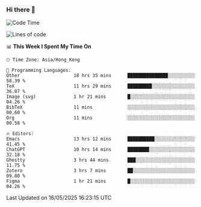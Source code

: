 ### Hi there 👋

<!--
**nicehiro/nicehiro** is a ✨ _special_ ✨ repository because its `README.md` (this file) appears on your GitHub profile.

Here are some ideas to get you started:

- 🔭 I’m currently working on ...
- 🌱 I’m currently learning ...
- 👯 I’m looking to collaborate on ...
- 🤔 I’m looking for help with ...
- 💬 Ask me about ...
- 📫 How to reach me: ...
- 😄 Pronouns: ...
- ⚡ Fun fact: ...
-->

<!--START_SECTION:waka-->
![Code Time](http://img.shields.io/badge/Code%20Time-668%20hrs%2011%20mins-blue)

![Lines of code](https://img.shields.io/badge/From%20Hello%20World%20I%27ve%20Written-1.7%20million%20lines%20of%20code-blue)

📊 **This Week I Spent My Time On** 

```text
🕑︎ Time Zone: Asia/Hong_Kong

💬 Programming Languages: 
Other                    18 hrs 35 mins      ███████████████░░░░░░░░░░   58.39 % 
TeX                      11 hrs 29 mins      █████████░░░░░░░░░░░░░░░░   36.07 % 
Image (svg)              1 hr 21 mins        █░░░░░░░░░░░░░░░░░░░░░░░░   04.26 % 
BibTeX                   11 mins             ░░░░░░░░░░░░░░░░░░░░░░░░░   00.60 % 
Org                      11 mins             ░░░░░░░░░░░░░░░░░░░░░░░░░   00.58 % 

🔥 Editors: 
Emacs                    13 hrs 12 mins      ██████████░░░░░░░░░░░░░░░   41.45 % 
ChatGPT                  10 hrs 14 mins      ████████░░░░░░░░░░░░░░░░░   32.18 % 
Ghostty                  3 hrs 44 mins       ███░░░░░░░░░░░░░░░░░░░░░░   11.75 % 
Zotero                   3 hrs 7 mins        ██░░░░░░░░░░░░░░░░░░░░░░░   09.80 % 
Figma                    1 hr 21 mins        █░░░░░░░░░░░░░░░░░░░░░░░░   04.26 % 
```


 Last Updated on 16/05/2025 16:23:15 UTC
<!--END_SECTION:waka-->
